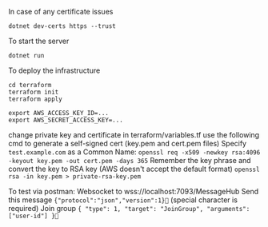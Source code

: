 In case of any certificate issues
```
dotnet dev-certs https --trust
```

To start the server
```
dotnet run
```

To deploy the infrastructure
```
cd terraform
terraform init
terraform apply
```

```
export AWS_ACCESS_KEY_ID=...
export AWS_SECRET_ACCESS_KEY=...
```

change private key and certificate in terraform/variables.tf
use the following cmd to generate a self-signed cert (key.pem and cert.pem files)
Specify `test.example.com` as a Common Name:
`openssl req -x509 -newkey rsa:4096 -keyout key.pem -out cert.pem -days 365`
Remember the key phrase and convert the key to RSA key (AWS doesn't accept the default format)
`openssl rsa -in key.pem > private-rsa-key.pem`

To test via postman:
Websocket to wss://localhost:7093/MessageHub
Send this message `{"protocol":"json","version":1}` (special character is required)
Join group `{ "type": 1, "target": "JoinGroup", "arguments": ["user-id"] }`
